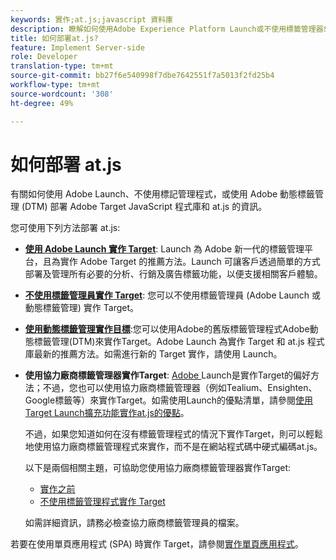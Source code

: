 ```yaml
---
keywords: 實作;at.js;javascript 資料庫
description: 瞭解如何使用Adobe Experience Platform Launch或不使用標籤管理器來部署Adobe Target at.js JavaScript程式庫。
title: 如何部署at.js?
feature: Implement Server-side
role: Developer
translation-type: tm+mt
source-git-commit: bb27f6e540998f7dbe7642551f7a5013f2fd25b4
workflow-type: tm+mt
source-wordcount: '308'
ht-degree: 49%

---
```



# 如何部署 at.js

有關如何使用 Adobe Launch、不使用標記管理程式，或使用 Adobe 動態標籤管理 (DTM) 部署 Adobe Target JavaScript 程式庫和 at.js 的資訊。

您可使用下列方法部署 at.js:

* **[使用 Adobe Launch 實作 Target](/help/c-implementing-target/c-implementing-target-for-client-side-web/how-to-deployatjs/cmp-implementing-target-using-adobe-launch.md)**: Launch 為 Adobe 新一代的標籤管理平台，且為實作 Adobe Target 的推薦方法。Launch 可讓客戶透過簡單的方式部署及管理所有必要的分析、行銷及廣告標籤功能，以便支援相關客戶體驗。
* **[不使用標籤管理員實作 Target](/help/c-implementing-target/c-implementing-target-for-client-side-web/how-to-deployatjs/implementing-target-without-a-tag-manager.md)**: 您可以不使用標籤管理員 (Adobe Launch 或動態標籤管理) 實作 Target。
* **[使用動態標籤管理實作目標](/help/c-implementing-target/c-implementing-target-for-client-side-web/how-to-deployatjs/implementing-target-using-dynamic-tag-management.md)**:您可以使用Adobe的舊版標籤管理程式Adobe動態標籤管理(DTM)來實作Target。Adobe Launch 為實作 Target 和 at.js 程式庫最新的推薦方法。如需進行新的 Target 實作，請使用 Launch。
* **使用協力廠商標籤管理器實作Target**: [Adobe ](/help/c-implementing-target/c-implementing-target-for-client-side-web/how-to-deployatjs/cmp-implementing-target-using-adobe-launch.md) Launch是實作Target的偏好方法；不過，您也可以使用協力廠商標籤管理器（例如Tealium、Ensighten、Google標籤等）來實作Target。如需使用Launch的優點清單，請參閱[使用Target Launch擴充功能實作at.js的優點](/help/c-implementing-target/c-implementing-target-for-client-side-web/how-to-deployatjs/cmp-implementing-target-using-adobe-launch.md#section_48B3F938B6F8491DAF798E0DB54EF304)。

   不過，如果您知道如何在沒有標籤管理程式的情況下實作Target，則可以輕鬆地使用協力廠商標籤管理程式來實作，而不是在網站程式碼中硬式編碼at.js。

   以下是兩個相關主題，可協助您使用協力廠商標籤管理器實作Target:

   * [實作之前](/help/c-implementing-target/c-considerations-before-you-implement-target/considerations-before-you-implement-target.md)
   * [不使用標籤管理程式實作 Target](/help/c-implementing-target/c-implementing-target-for-client-side-web/how-to-deployatjs/implementing-target-without-a-tag-manager.md)

   如需詳細資訊，請務必檢查協力廠商標籤管理員的檔案。

若要在使用單頁應用程式 (SPA) 時實作 Target，請參閱[實作單頁應用程式](/help/c-implementing-target/c-implementing-target-for-client-side-web/how-to-deployatjs/target-atjs-single-page-application.md)。